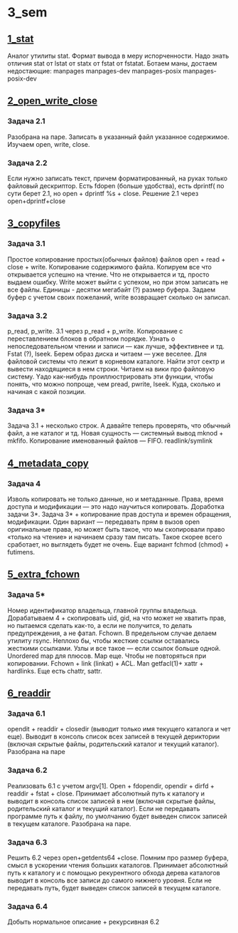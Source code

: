 # 3_sem
## [1_stat](https://github.com/TheRedHotHabanero/3_sem/tree/master/1_stat)
Аналог утилиты stat. Формат вывода в меру испорченности. Надо знать отличия stat от lstat от statx от fstat от fstatat.
Ботаем маны, достаем недостающие:
manpages
manpages-dev
manpages-posix
manpages-posix-dev

## [2_open_write_close](https://github.com/TheRedHotHabanero/3_sem/tree/master/2_open_write_close)
### Задача 2.1
Разобрана на паре. Записать в указанный файл указанное содержимое. Изучаем open, write, close.
### Задача 2.2
Если нужно записать текст, причем форматированный, на руках только файловый дескриптор. Есть fdopen (больше удобства), есть dprintf( по сути берет 2.1, но open + dprintf %s + close. Решение 2.1 через open+dprintf+close

## [3_copyfiles](https://github.com/TheRedHotHabanero/3_sem/tree/master/3_copy_files)
### Задача 3.1
Простое копирование простых(обычных файлов) файлов open + read + close + write. Копирование содержимого файла. Копируем все что открывается успешно на чтение. Что не открывается и тд, просто выдаем ошибку. Write может выйти с успехом, но при этом записать не все файлы. Единицы - десятки мегабайт (?) размер буфера. Задаем буфер с учетом своих пожеланий, write возвращает сколько он записал.
### Задача 3.2
p_read, p_write. 3.1 через p_read + p_write. Копирование с переставлением блоков в обратном порядке. Узнать о непоследовательном чтении и записи — как лучше, эффективнее и тд. Fstat (?), lseek. Берем образ диска и читаем — уже веселее. Для файловой системы что лежит в корневом каталоге. Найти этот сектр и вывести находящиеся в нем строки. Читаем на вики про файловую систему. Yадо как-нибудь проиллюстрировать эти функции, чтобы понять, что можно попроще, чем pread, pwrite, lseek. Куда, сколько и начиная с какой позиции.
### Задача 3*
Задача 3.1 + несколько строк. А давайте теперь проверять, что обычный файл, а не каталог и тд. Новая сущность — системный вывод mknod + mkfifo. Копирование именованный файлов — FIFO.  readlink/symlink

## [4_metadata_copy](https://github.com/TheRedHotHabanero/3_sem/tree/master/4_metadara_copy)
### Задача 4
Изволь копировать не только данные, но и метаданные. Права, время доступа и модификации — это надо научиться копировать. Доработка задачи 3*. Задача 3* + копирование прав доступа и времен обращения, модификации. Один вариант — передавать прям в вызов open оригинальные права, но может быть такое, что мы скопировали право «только на чтение» и начинаем сразу там писать. Такое скорее всего сработает, но выглядеть будет не очень. Еще вариант fchmod (chmod) + futimens.

## [5_extra_fchown](https://github.com/TheRedHotHabanero/3_sem/tree/master/5_extra_fchown)
### Задача 5*
Номер идентификатор владельца, главной группы владельца. Дорабатываем 4 + скопировать uid, gid, на что может не хватить прав, но пытаемся сделать как-то, а если не получится, то делать предупреждения, а не фатал. Fchown. В предельном случае делаем утилиту rsync. Неплохо бы, чтобы жесткие ссылки оставались жесткими ссылками. Узлы и все такое — если ссылок больше одной. Unordered map для плюсов. Map еще. Чтобы не повторяться при копировании. Fchown + link (linkat) + ACL. Man getfacl(1)+  xattr + hardlinks.
Еще есть chattr, sattr.

## [6_readdir](link)
### Задача 6.1
opendit + readdir + closedir (выводит только имя текущего каталога и чет еще). Выводит в консоль список всех записей в текущей дериктории (включая скрытые файлы, родительский каталог и текущий каталог). Разобрана на паре
### Задача 6.2
Реализовать 6.1 с учетом argv[1]. Open + fdopendir, opendir + dirfd + readdir + fstat + close. Принимает абсолютный путь к каталогу и выводит в консоль список записей в нем (включая скрытые файлы, родительский каталог и текущий каталог). Если не передавать программе путь к файлу, по умолчанию будет выведен список записей в текущем каталоге. Разобрана на паре.
### Задача 6.3
Решить 6.2 через open+getdents64 +close. Помним про размер буфера, смысл в ускорении чтения больших каталогов. Принимает абсолютный путь к каталогу и с помощью рекурентного обхода дерева каталогов выводит в консоль все записи до самого нижнего уровня. Если не передавать путь, будет выведен список записей в текущем каталоге.
### Задача 6.4
Добыть нормальное описание + рекурсивная 6.2